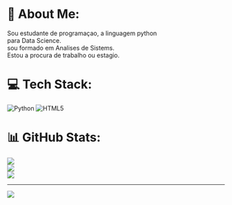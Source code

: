 # 💫 About Me:
Sou estudante de programaçao, a linguagem  python<br>para Data Science.<br>sou formado em Analises de Sistems.<br>Estou a procura de trabalho ou estagio.


# 💻 Tech Stack:
![Python](https://img.shields.io/badge/python-3670A0?style=for-the-badge&logo=python&logoColor=ffdd54) ![HTML5](https://img.shields.io/badge/html5-%23E34F26.svg?style=for-the-badge&logo=html5&logoColor=white)
# 📊 GitHub Stats:
![](https://github-readme-stats.vercel.app/api?username=lucianot2023&theme=dracula&hide_border=false&include_all_commits=false&count_private=false)<br/>
![](https://github-readme-streak-stats.herokuapp.com/?user=lucianot2023&theme=dracula&hide_border=false)<br/>
![](https://github-readme-stats.vercel.app/api/top-langs/?username=lucianot2023&theme=dracula&hide_border=false&include_all_commits=false&count_private=false&layout=compact)

---
[![](https://visitcount.itsvg.in/api?id=lucianot2023&icon=0&color=0)](https://visitcount.itsvg.in)

<!-- Proudly created with GPRM ( https://gprm.itsvg.in ) -->